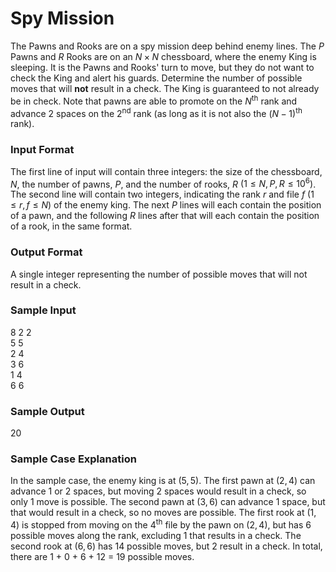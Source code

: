 # Spy Mission

The Pawns and Rooks are on a spy mission deep behind enemy lines. The $P$ Pawns and $R$ Rooks are on an $N \times N$ chessboard, where the enemy King is sleeping. It is the Pawns and Rooks' turn to move, but they do not want to check the King and alert his guards. Determine the number of possible moves that will **not** result in a check. The King is guaranteed to not already be in check. Note that pawns are able to promote on the $N$<sup>th</sup> rank and advance 2 spaces on the 2<sup>nd</sup> rank (as long as it is not also the $(N-1)$<sup>th</sup> rank).

### Input Format

The first line of input will contain three integers: the size of the chessboard, $N$, the number of pawns, $P$, and the number of rooks, $R$ $\left(1 \leq N, P, R \leq 10^6 \right)$. The second line will contain two integers, indicating the rank $r$ and file $f$ $\left(1 \leq r, f \leq N \right)$ of the enemy king. The next $P$ lines will each contain the position of a pawn, and the following $R$ lines after that will each contain the position of a rook, in the same format.

### Output Format

A single integer representing the number of possible moves that will not result in a check.

### Sample Input

$8$ $2$ $2$  
$5$ $5$  
$2$ $4$  
$3$ $6$  
$1$ $4$  
$6$ $6$

### Sample Output

$20$

### Sample Case Explanation

In the sample case, the enemy king is at $\left(5, 5 \right)$. The first pawn at $\left(2, 4 \right)$ can advance 1 or 2 spaces, but moving 2 spaces would result in a check, so only 1 move is possible. The second pawn at $\left(3, 6 \right)$ can advance 1 space, but that would result in a check, so no moves are possible. The first rook at $\left(1, 4 \right)$ is stopped from moving on the 4<sup>th</sup> file by the pawn on $\left(2, 4 \right)$, but has 6 possible moves along the rank, excluding 1 that results in a check. The second rook at $\left(6, 6 \right)$ has 14 possible moves, but 2 result in a check. In total, there are 1 + 0 + 6 + 12 = 19 possible moves.
